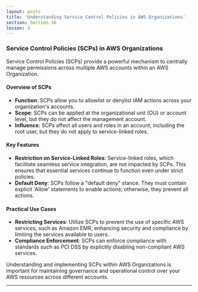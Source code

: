 ```yaml
---
layout: posts
title: 'Understanding Service Control Policies in AWS Organizations'
section: Section-16
lesson: 3
---
```


### Service Control Policies (SCPs) in AWS Organizations

Service Control Policies (SCPs) provide a powerful mechanism to centrally manage permissions across multiple AWS accounts within an AWS Organization.

<!-- pagebreak -->

#### Overview of SCPs

- **Function**: SCPs allow you to allowlist or denylist IAM actions across your organization's accounts.
- **Scope**: SCPs can be applied at the organizational unit (OU) or account level, but they do not affect the management account.
- **Influence**: SCPs affect all users and roles in an account, including the root user, but they do not apply to service-linked roles.

<!-- pagebreak -->

#### Key Features

- **Restriction on Service-Linked Roles**: Service-linked roles, which facilitate seamless service integration, are not impacted by SCPs. This ensures that essential services continue to function even under strict policies.
- **Default Deny**: SCPs follow a "default deny" stance. They must contain explicit 'Allow' statements to enable actions; otherwise, they prevent all actions.

<!-- pagebreak -->

#### Practical Use Cases

- **Restricting Services**: Utilize SCPs to prevent the use of specific AWS services, such as Amazon EMR, enhancing security and compliance by limiting the services available to users.
- **Compliance Enforcement**: SCPs can enforce compliance with standards such as PCI DSS by explicitly disabling non-compliant AWS services.

Understanding and implementing SCPs within AWS Organizations is important for maintaining governance and operational control over your AWS resources across different accounts.

---
